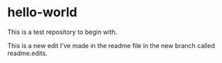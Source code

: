 # hello-world
This is a test repository to begin with. 

This is a new edit I've made in the readme file in the new branch called readme.edits.
